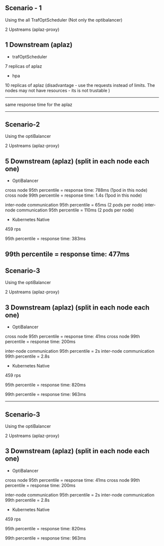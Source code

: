 Scenario - 1
---------
Using the all TrafOptScheduler (Not only the optibalancer)

2 Upstreams (aplaz-proxy)

1 Downstream (aplaz)
---------

- trafOptScheduler

7 replicas of aplaz

- hpa

10 replicas of aplaz (disadvantage - use the requests instead of limits. The nodes may not have resources - its is not trustable )

-----
same response time for the aplaz

--------------------------------------
Scenario-2
----------
Using the optiBalancer

2 Upstreams (aplaz-proxy)

5 Downstream (aplaz) (split in each node each one)
---------------
- OptiBalancer

cross node 95th percentile = response time: 788ms (1pod in this node)
cross node 99th percentile = response time: 1.4s (1pod in this node)

inter-node communication 95th percentile = 65ms (2 pods per node)
inter-node communication 95th percentile = 110ms (2 pods per node)

- Kubernetes Native

459 rps

95th percentile = response time: 383ms

99th percentile =  response time: 477ms
------------
Scenario-3
----------
Using the optiBalancer

2 Upstreams (aplaz-proxy)

3 Downstream (aplaz) (split in each node each one)
---------------
- OptiBalancer

cross node 95th percentile = response time: 41ms
cross node 99th percentile = response time: 200ms

inter-node communication 95th percentile = 2s
inter-node communication 99th percentile = 2.8s

- Kubernetes Native

459 rps

95th percentile = response time: 820ms

99th percentile =  response time: 963ms

------------
Scenario-3
----------
Using the optiBalancer

2 Upstreams (aplaz-proxy)

3 Downstream (aplaz) (split in each node each one)
---------------
- OptiBalancer

cross node 95th percentile = response time: 41ms
cross node 99th percentile = response time: 200ms

inter-node communication 95th percentile = 2s
inter-node communication 99th percentile = 2.8s

- Kubernetes Native

459 rps

95th percentile = response time: 820ms

99th percentile =  response time: 963ms